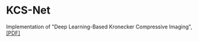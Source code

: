# KCS-Net
Implementation of "Deep Learning-Based Kronecker Compressive Imaging", [[PDF]](https://www.researchgate.net/publication/324969818_Deep_Learning-Based_Kronecker_Compressive_Imaging)




